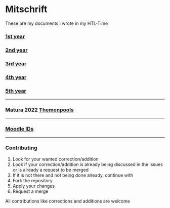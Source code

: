 # Mitschrift
These are my documents i wrote in my HTL-Time

### [1st year](./1/)
### [2nd year](./2/)
### [3rd year](./3/)
### [4th year](./4/)
### [5th year](./5/)

---

### Matura 2022 [Themenpools](./Themenbereiche_fur_den_Maturatermin_2021_und_die_zwei_folgenden_Nebentermine.pdf)

---

### [Moodle IDs](./moodle/ID.md)

---

### Contributing

1. Look for your wanted correction/addition
2. Look if your correction/addition is already being discussed in the issues or is already a request to be merged
3. If it is not there and not being done already, continue with
4. Fork the repository
5. Apply your changes
6. Request a merge

All contributions like corrections and additions are welcome
